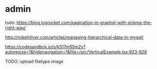 # admin

todo:
 https://blog.logrocket.com/pagination-in-graphql-with-prisma-the-right-way/


http://mikehillyer.com/articles/managing-hierarchical-data-in-mysql/


https://codesandbox.io/s/k517m55m2v?autoresize=1&hidenavigation=1&file=/src/VerticalExample.tsx:923-928


TODO: upload filetype image
